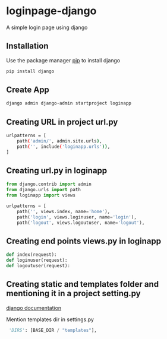 # loginpage-django

A simple login page using django

## Installation

Use the package manager [pip](https://pip.pypa.io/en/stable/) to install django

```bash
pip install django
```

## Create App
```bash
django admin django-admin startproject loginapp
```
## Creating URL in project url.py
```bash
urlpatterns = [
    path('admin/', admin.site.urls),
    path('', include('loginapp.urls')),
]
```

## Creating url.py in loginapp
```python
from django.contrib import admin
from django.urls import path
from loginapp import views

urlpatterns = [
    path('', views.index, name='home'),
    path('login', views.loginuser, name='login'),
    path('logout', views.logoutuser, name='logout'),
```

## Creating end points views.py in loginapp
```python
def index(request):
def loginuser(request):
def logoutuser(request):
```

## Creating static and templates folder and mentioning it in a project setting.py
[django documentation](https://docs.djangoproject.com/en/3.2/howto/static-files/)

Mention templates dir in settings.py
```python
 'DIRS': [BASE_DIR / "templates"],
```
